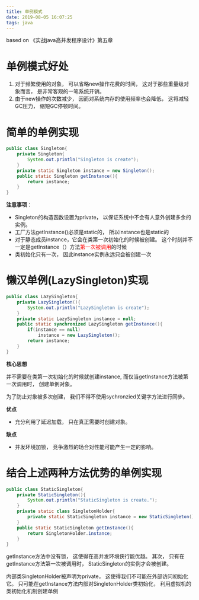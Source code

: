 ```yaml
---
title: 单例模式
date: 2019-08-05 16:07:25
tags: java
---
```


based on 《实战java高并发程序设计》第五章

# 单例模式好处

1. 对于频繁使用的对象， 可以省略new操作花费的时间， 这对于那些重量级对象而言， 是非常客观的一笔系统开销。
2. 由于new操作的次数减少， 因而对系统内存的使用频率也会降低， 这将减轻GC压力， 缩短GC停顿时间。



# 简单的单例实现

```java
public class Singleton{
    private Singleton{
        System.out.println("Singleton is create");
    }
    private static Singleton instance = new Singleton();
    public static Singleton getInstance(){
        return instance;
    }
}


```

**注意事项**：

- Singleton的构造函数设置为private， 以保证系统中不会有人意外创建多余的实例。
- 工厂方法getInstance()必须是static的， 所以instance也是static的
- 对于静态成员instance，它会在类第一次初始化的时候被创建。 这个时刻并不一定是getInstance（）方法<font color=red>第一次被调用</font>的时候
- 类初始化只有一次， 因此instance实例永远只会被创建一次



# 懒汉单例(LazySingleton)实现

```java
public class LazySingleton{
    private LazySingleton(){
        System.out.println("LazySingleton is create");
    }
    private static LazySingleton instance = null;
    public static synchronized LazySingleton getInstance(){
        if(instance == null)
            instance = new LazySingleton();
        return instance;
    }
}
```



**核心思想**

并不需要在类第一次初始化的时候就创建instance, 而仅当getInstance方法被第一次调用时， 创建单例对象。

为了防止对象被多次创建， 我们不得不使用sychronzied关键字方法进行同步。

**优点**

- 充分利用了延迟加载， 只在真正需要时创建对象。

**缺点**

- 并发环境加锁， 竞争激烈的场合对性能可能产生一定的影响。



# 结合上述两种方法优势的单例实现

```java
public class StaticSingleton{
    private StaticSingleton(){
        System.out.println("StaticSingleton is create.");
    }
    private static class SingletonHolder{
        private static StaticSingleton instance = new StaticSingleton();
    }
    public static StaticSingleton getInstance(){
        return SingletonHolder.instance;
    }
}
```

getInstance方法中没有锁， 这使得在高并发环境侠行能优越。 其次， 只有在getInstance方法第一次被调用时， StaticSingleton的实例才会被创建。

内部类SingletonHolder被声明为private， 这使得我们不可能在外部访问初始化它。 只可能在getInstance方法内部对SingletonHolder类初始化， 利用虚拟机的类初始化机制创建单例